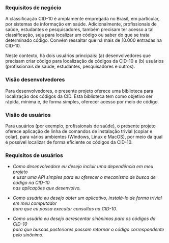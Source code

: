 ### Requisitos de negócio

A classificação CID-10 é amplamente empregada no Brasil, em particular, por sistemas 
de informação em saúde. Adicionalmente, profissionais de saúde, estudantes e 
pesquisadores, também precisam ter acesso a tal classificação, seja para localizar
um código ou saber do que se trata determinado código. Convém ressaltar que há mais de
10.000 entradas na CID-10. 

Neste contexto, há dois usuários principais: (a) desenvolvedores que precisam criar código 
para localização de códigos da CID-10 e (b) usuários (profissionais de saúde, estudantes, 
pesquisadores e outros).

### Visão desenvolvedores

Para desenvolvedores, o presente projeto oferece uma biblioteca para localização dos
códigos da CID. Esta biblioteca tem como objetivo ser rápida, mínima e, de forma
simples, oferecer acesso por meio de código.

### Visão de usuários

Para usuários (por exemplo, profissionais de saúde), o presente projeto oferece 
aplicação de linha de comandos de instalação trivial (copiar e colar), para vários
ambientes (Windows, Linux e MacOS), por meio da qual é possível localizar de forma
eficiente os códigos da CID-10.

### Requisitos de usuários

- _Como desenvolvedore eu desejo incluir uma dependência em meu projeto  
e usar uma API simples para eu oferecer o mecanismo de busca de código na CID-10  
nas aplicações que desenvolvo._

- _Como usuário eu desejo obter um aplicativo, instalá-lo de forma trivial em
meu computador  
para que eu possa executar consultas na CID-10._

- _Como usuário eu desejo acrescentar sinônimos para os códigos da CID-10  
para que buscas posteriores possam retornar o código correspondente pelo sinônimo._
